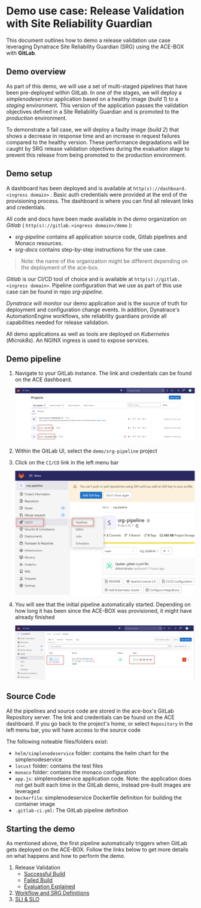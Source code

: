 # Demo use case: Release Validation with Site Reliability Guardian
This document outlines how to demo a release validation use case leveraging Dynatrace Site Reliability Guardian (SRG) using the ACE-BOX with **GitLab**.

## Demo overview
As part of this demo, we will use a set of multi-staged pipelines that have been pre-deployed within GitLab. In one of the stages, we will deploy a *simplenodeservice* application based on a healthy image (*build 1*) to a *staging* environment. This version of the application passes the validation objectives defined in a Site Reliability Guardian and is promoted to the *production* environment. 

To demonstrate a fail case, we will deploy a faulty image (*build 2*) that shows a decrease in response time and an increase in request failures compared to the healthy version. These performance degradations will be caught by SRG release validation objectives during the evaluation stage to prevent this release from being promoted to the production environment.

## Demo setup
A dashboard has been deployed and is available at `http(s)://dashboard.<ingress domain>` . Basic auth credentials were provided at the end of the provisioning process. The dashboard is where you can find all relevant links and credentials.

All code and docs have been made available in the *demo* organization on *Gitlab* ( `http(s)://gitlab.<ingress domain>/demo` ):

- *srg-pipeline* contains all application source code, Gitlab pipelines and Monaco resources.
- *srg-docs* contains step-by-step instructions for the use case.

>Note: the name of the organization might be different depending on the deployment of the ace-box.

*Gitlab* is our CI/CD tool of choice and is available at `http(s)://gitlab.<ingress domain>`. Pipeline configuration that we use as part of this use case can be found in repo *srg-pipeline*.

*Dynatrace* will monitor our demo application and is the source of truth for deployment and configuration change events. In addition, Dynatrace's AutomationEngine workflows, site reliability guardians provide all capabilities needed for release validation.

All demo applications as well as tools are deployed on *Kubernetes* (*Microk8s*). An NGINX ingress is used to expose services.

## Demo pipeline
1. Navigate to your GitLab instance. The link and credentials can be found on the ACE dashboard.
   
     ![gitlab-home](assets_home/gitlab_home.png)
2.  Within the GitLab UI, select the `demo/srg-pipeline` project
3. Click on the `CI/CD` link in the left menu bar
   
    ![gitlab-repo](assets_home/gitlab_home_pipeline_select.png)
4. You will see that the initial pipeline automatically started. Depending on how long it has been since the ACE-BOX was provisioned, it might have already finished
 
    ![gitlab-cicd](assets_home/gitlab_home_cicd.png)


## Source Code
All the pipelines and source code are stored in the ace-box's GitLab Repository server. The link and credentials can be found on the ACE dashboard. If you go back to the project's home, or select `Repository` in the left menu bar, you will have access to the source code

The following noteable files/folders exist:
- `helm/simplenodeservice` folder: contains the helm chart for the simplenodeservice
- `locust` folder: contains the test files
- `monaco` folder: contains the monaco configuration
- `app.js`: simplenodeservice application code. Note: the application does not get built each time in the GitLab demo, instead pre-built images are leveraged
- `Dockerfile`: simplenodeservice Dockerfile definition for building the container image
- `.gitlab-ci.yml`: The GitLab pipeline definition

## Starting the demo
As mentioned above, the first pipeline automatically triggers when GitLab gets deployed on the ACE-BOX. Follow the links below to get more details on what happens and how to perform the demo.

1. Release Validation
   - [Successful Build](03_Release_Validation/03_01_Successful_Build.md)
   - [Failed Build](03_Release_Validation/03_02_Failed_Build.md)
   - [Evaluation Explained](03_Release_Validation/03_03_Evaluation_Explained.md)
2. [Workflow and SRG Definitions](02_Workflow_SRG/README.md)
3. [SLI & SLO](01_SLI_SLO/README.md)
